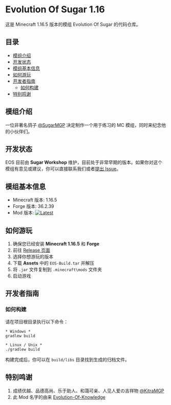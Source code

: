 # Evolution Of Sugar 1.16

这是 Minecraft 1.16.5 版本的模组 Evolution Of Sugar 的代码仓库。

## 目录

- [模组介绍](#模组介绍)
- [开发状态](#开发状态)
- [模组基本信息](#模组基本信息)
- [如何游玩](#如何游玩)
- [开发者指南](#开发者指南)
    - [如何构建](#如何构建)
- [特别鸣谢](#特别鸣谢)

## 模组介绍

一位非著名鸽子 [@SugarMGP](https://github.com/SugarMGP) 决定制作一个用于练习的 MC 模组，同时来纪念他的小伙伴们。

## 开发状态

EOS 目前由 **Sugar Workshop** 维护，目前处于非常早期的版本。如果你对这个模组有意见或建议，你可以直接联系我们或者[提出 Issue](https://github.com/SugarWorkshop/Evolution-Of-Sugar/issues)。

## 模组基本信息

- Minecraft 版本: 1.16.5
- Forge 版本: 36.2.39
- Mod 版本: [![Latest](https://img.shields.io/github/v/release/SugarWorkshop/Evolution-Of-Sugar?include_prereleases)](https://github.com/SugarWorkshop/Evolution-Of-Sugar/releases)

## 如何游玩

1. 确保您已经安装 **Minecraft 1.16.5** 和 **Forge**
2. 前往 [Release 页面](https://github.com/SugarWorkshop/Evolution-Of-Sugar/releases)
3. 选择你想游玩的版本
4. 下载 **Assets** 中的 `EOS-Build.tar` 并解压
5. 将 `.jar` 文件复制到 `.minecraft\mods` 文件夹
6. 启动游戏

## 开发者指南

### 如何构建

请在项目根目录执行以下命令：

```
* Windows *
gradlew build

* Linux / Unix *
./gradlew build
```

构建完成后，你可以在 `build/libs` 目录找到生成的归档文件。

## 特别鸣谢

1. 成绩优越、品德高尚、乐于助人、和蔼可亲、人见人爱の吉祥物 [@KitraMGP](https://github.com/zi-jing)
2. 此 Mod 名字的由来 [Evolution-Of-Knowledge](https://github.com/gonggongjohn/Evolution-Of-Knowledge)
